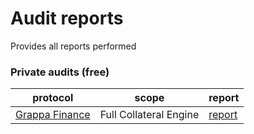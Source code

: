 # Audit reports

Provides all reports performed

### Private audits (free)

| protocol | scope | report |
| ---- | ---- | ---------|
| [Grappa Finance](https://www.grappa.finance/) | Full Collateral Engine | [report](...)
